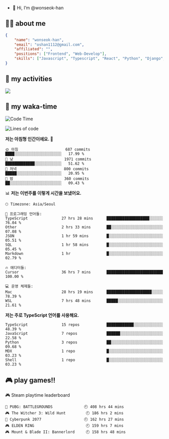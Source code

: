 - 👋 Hi, I’m @wonseok-han

## 🤷‍♂️ about me
```json
{
    "name": "wonseok-han",
    "email": "oshan1112@gmail.com",
    "affiliated": "",
    "positions": ["Frontend", "Web-Develop"],
    "skills": ["Javascript", "Typescript", "React", "Python", "Django", "SQL", "Docker", "Git"]
}
```

## 🤔 my activities

<!-- ![](https://github-readme-stats.vercel.app/api?username=wonseok-han&show_icons=true&theme=dracula&include_all_commits=true&custom_title=wonseok-han%27s%20Github%20Stats) -->

![](http://github-profile-summary-cards.vercel.app/api/cards/profile-details?username=wonseok-han&theme=dracula)

## 📃 my waka-time

<!--START_SECTION:waka-->
![Code Time](http://img.shields.io/badge/Code%20Time-3%2C109%20hrs%2023%20mins-blue)

![Lines of code](https://img.shields.io/badge/%EC%A0%80%EB%8A%94%20%EC%97%AC%ED%83%9C%EA%B9%8C%EC%A7%80%20-19.8%20million%20%EC%A4%84%EC%9D%98%20%EC%BD%94%EB%93%9C%EB%A5%BC%20%EC%9E%91%EC%84%B1%ED%96%88%EC%96%B4%EC%9A%94.-blue)

**저는 아침형 인간이에요. 🐤** 

```text
🌞 아침                     687 commits         ████░░░░░░░░░░░░░░░░░░░░░   17.99 % 
🌆 낮　                     1971 commits        █████████████░░░░░░░░░░░░   51.62 % 
🌃 저녁                     800 commits         █████░░░░░░░░░░░░░░░░░░░░   20.95 % 
🌙 밤　                     360 commits         ██░░░░░░░░░░░░░░░░░░░░░░░   09.43 % 
```


📊 **저는 이번주를 이렇게 시간을 보냈어요.** 

```text
🕑︎ Timezone: Asia/Seoul

💬 프로그래밍 언어들: 
TypeScript               27 hrs 28 mins      ███████████████████░░░░░░   76.04 % 
Other                    2 hrs 33 mins       ██░░░░░░░░░░░░░░░░░░░░░░░   07.08 % 
JSON                     1 hr 59 mins        █░░░░░░░░░░░░░░░░░░░░░░░░   05.51 % 
SQL                      1 hr 58 mins        █░░░░░░░░░░░░░░░░░░░░░░░░   05.45 % 
Markdown                 1 hr                █░░░░░░░░░░░░░░░░░░░░░░░░   02.79 % 

🔥 에디터들: 
Cursor                   36 hrs 7 mins       █████████████████████████   100.00 % 

💻 운영 체제들: 
Mac                      28 hrs 19 mins      ████████████████████░░░░░   78.39 % 
WSL                      7 hrs 48 mins       █████░░░░░░░░░░░░░░░░░░░░   21.61 % 
```

**저는 주로 TypeScript 언어를 사용해요.** 

```text
TypeScript               15 repos            ████████████░░░░░░░░░░░░░   48.39 % 
JavaScript               7 repos             ██████░░░░░░░░░░░░░░░░░░░   22.58 % 
Python                   3 repos             ██░░░░░░░░░░░░░░░░░░░░░░░   09.68 % 
MDX                      1 repo              █░░░░░░░░░░░░░░░░░░░░░░░░   03.23 % 
Shell                    1 repo              █░░░░░░░░░░░░░░░░░░░░░░░░   03.23 % 
```




<!--END_SECTION:waka-->

## 🎮 play games!!

<!-- steam-box start -->
🎮 Steam playtime leaderboard
```text
🍳 PUBG: BATTLEGROUNDS              🕘 408 hrs 44 mins
🎮 The Witcher 3: Wild Hunt         🕘 186 hrs 2 mins
🦾 Cyberpunk 2077                   🕘 162 hrs 27 mins
🎮 ELDEN RING                       🕘 159 hrs 7 mins
🎮 Mount & Blade II: Bannerlord     🕘 158 hrs 48 mins
```
<!-- Powered by https://github.com/YouEclipse/steam-box . -->
<!-- steam-box end -->
